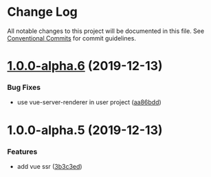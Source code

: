 # Change Log

All notable changes to this project will be documented in this file.
See [Conventional Commits](https://conventionalcommits.org) for commit guidelines.

# [1.0.0-alpha.6](https://github.com/nut-project/nut/tree/master/plugins/vue-ssr/compare/@nut-plugins/vue-ssr@1.0.0-alpha.5...@nut-plugins/vue-ssr@1.0.0-alpha.6) (2019-12-13)


### Bug Fixes

* use vue-server-renderer in user project ([aa86bdd](https://github.com/nut-project/nut/tree/master/plugins/vue-ssr/commit/aa86bdd0694478949bdfeada0dc63229de534ecc))





# 1.0.0-alpha.5 (2019-12-13)


### Features

* add vue ssr ([3b3c3ed](https://github.com/nut-project/nut/tree/master/plugins/vue-ssr/commit/3b3c3ed9954d26ac5e06a7b6ef6aeccb702a6c57))
